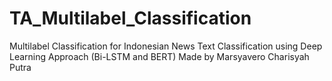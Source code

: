 # TA_Multilabel_Classification
 Multilabel Classification for Indonesian News Text Classification using Deep Learning Approach (Bi-LSTM and BERT)
Made by Marsyavero Charisyah Putra
